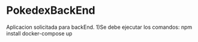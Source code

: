 # PokedexBackEnd

Aplicacion solicitada para backEnd.
1)Se debe ejecutar los comandos:
npm install
docker-compose up
